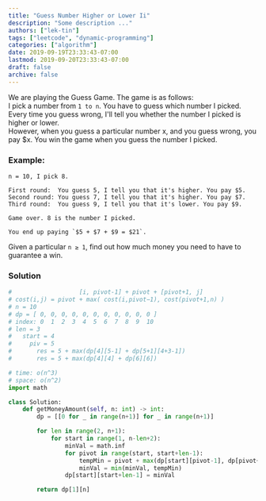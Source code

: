 ```yaml
---
title: "Guess Number Higher or Lower Ii"
description: "Some description ..."
authors: ["lek-tin"]
tags: ["leetcode", "dynamic-programming"]
categories: ["algorithm"]
date: 2019-09-19T23:33:43-07:00
lastmod: 2019-09-20T23:33:43-07:00
draft: false
archive: false
---
```

We are playing the Guess Game. The game is as follows:  
I pick a number from `1 to n`. You have to guess which number I picked.  
Every time you guess wrong, I'll tell you whether the number I picked is higher or lower.  
However, when you guess a particular number x, and you guess wrong, you pay $x. You win the game when you guess the number I picked.  
### Example:
```
n = 10, I pick 8.

First round:  You guess 5, I tell you that it's higher. You pay $5.
Second round: You guess 7, I tell you that it's higher. You pay $7.
Third round:  You guess 9, I tell you that it's lower. You pay $9.

Game over. 8 is the number I picked.

You end up paying `$5 + $7 + $9 = $21`.
```
Given a particular `n ≥ 1`, find out how much money you need to have to guarantee a win.

### Solution
```python
#                   [i, pivot-1] + pivot + [pivot+1, j]
# cost(i,j) = pivot + max( cost(i,pivot−1), cost(pivot+1,n) )
# n = 10
# dp = [ 0, 0, 0, 0, 0, 0, 0, 0, 0, 0, 0 ]
# index: 0  1  2  3  4  5  6  7  8  9  10
# len = 3
#   start = 4
#     piv = 5
#       res = 5 + max(dp[4][5-1] + dp[5+1][4+3-1])
#       res = 5 + max(dp[4][4] + dp[6][6])

# time: o(n^3)
# space: o(n^2)
import math

class Solution:
    def getMoneyAmount(self, n: int) -> int:
        dp = [[0 for _ in range(n+1)] for _ in range(n+1)]

        for len in range(2, n+1):
            for start in range(1, n-len+2):
                minVal = math.inf
                for pivot in range(start, start+len-1):
                    tempMin = pivot + max(dp[start][pivot-1], dp[pivot+1][start+len-1])
                    minVal = min(minVal, tempMin)
                dp[start][start+len-1] = minVal

        return dp[1][n]
```